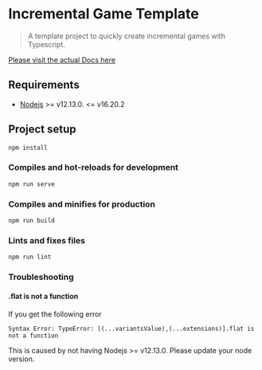 # Incremental Game Template
> A template project to quickly create incremental games with Typescript.

[Please visit the actual Docs here](https://123ishatest.github.io/igt-docs)

## Requirements
- [Nodejs](https://nodejs.org/en/) >= v12.13.0. <= v16.20.2

## Project setup
```
npm install
```

### Compiles and hot-reloads for development
```
npm run serve
```

### Compiles and minifies for production
```
npm run build
```

### Lints and fixes files
```
npm run lint
```

### Troubleshooting

#### .flat is not a function
If you get the following error
```
Syntax Error: TypeError: [(...variantsValue),(...extensions)].flat is not a function
```
This is caused by not having Nodejs >= v12.13.0. Please update your node version.
